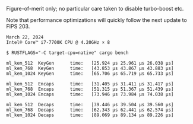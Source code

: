 Figure-of-merit only; no particular care taken to disable turbo-boost etc.

Note that performance optimizations will quickly follow the next update to FIPS 203.

~~~
March 22, 2024
Intel® Core™ i7-7700K CPU @ 4.20GHz × 8

$ RUSTFLAGS="-C target-cpu=native" cargo bench

ml_kem_512  KeyGen      time:   [25.924 µs 25.961 µs 26.038 µs]
ml_kem_768  KeyGen      time:   [43.853 µs 43.867 µs 43.883 µs]
ml_kem_1024 KeyGen      time:   [65.706 µs 65.719 µs 65.733 µs]

ml_kem_512  Encaps      time:   [31.405 µs 31.411 µs 31.417 µs]
ml_kem_768  Encaps      time:   [51.315 µs 51.367 µs 51.439 µs]
ml_kem_1024 Encaps      time:   [73.946 µs 73.984 µs 74.038 µs]

ml_kem_512  Decaps      time:   [39.446 µs 39.504 µs 39.560 µs]
ml_kem_768  Decaps      time:   [62.343 µs 62.441 µs 62.574 µs]
ml_kem_1024 Decaps      time:   [89.069 µs 89.134 µs 89.226 µs]
~~~